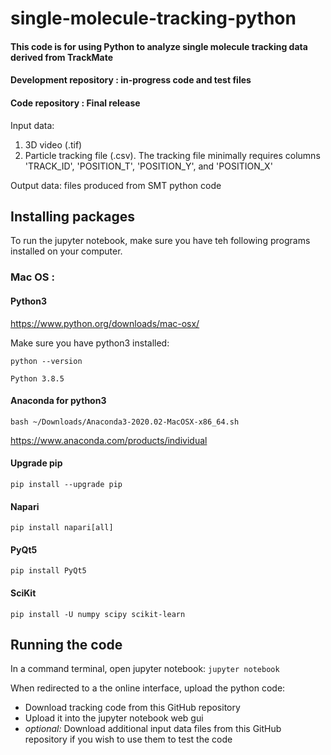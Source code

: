 # single-molecule-tracking-python
#### This code is for using Python to analyze single molecule tracking data derived from TrackMate 

#### Development repository : in-progress code and test files
#### Code repository : Final release 

Input data:     
1. 3D video (.tif) 
2. Particle tracking file (.csv). The tracking file minimally requires columns 
  'TRACK_ID', 'POSITION_T', 'POSITION_Y', and 'POSITION_X'    

Output data: files produced from SMT python code

## Installing packages
To run the jupyter notebook, make sure you have teh following programs installed on your computer.


### Mac OS : 

#### Python3 
https://www.python.org/downloads/mac-osx/

Make sure you have python3 installed: 

`python --version`

`Python 3.8.5`

#### Anaconda for python3 
`bash ~/Downloads/Anaconda3-2020.02-MacOSX-x86_64.sh` 

https://www.anaconda.com/products/individual

#### Upgrade pip 
`pip install --upgrade pip`

#### Napari 
`pip install napari[all]`

#### PyQt5 
`pip install PyQt5`

#### SciKit 
`pip install -U numpy scipy scikit-learn`

## Running the code 
In a command terminal, open jupyter notebook: 
`jupyter notebook` 

When redirected to a the online interface, upload the python code: 
* Download tracking code from this GitHub repository 
* Upload it into the jupyter notebook web gui
* *optional:* Download additional input data files from this GitHub repository if you wish to use them to test the code
